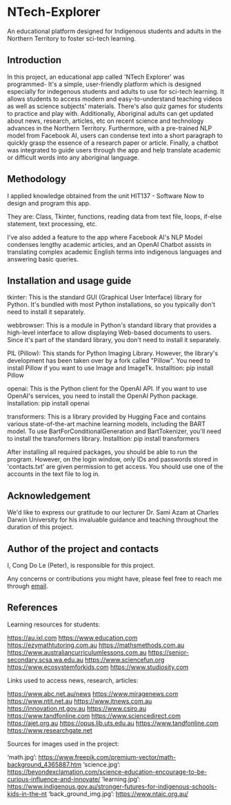 # NTech-Explorer
An educational platform designed for Indigenous students and adults in the Northern Territory to foster sci-tech learning.

## Introduction
In this project, an educational app called 'NTech Explorer' was programmed- It's a simple, user-friendly platform which is designed especially for indegenous students and adults to use for sci-tech learning. It allows students to access modern and easy-to-understand teaching videos as well as science subjects' materials. There's also quiz games for students to practice and play with. Additionally, Aboriginal adults can get updated about news, research, articles, etc on recent science and technology advances in the Northern Territory. Furthermore, with a pre-trained NLP model from Facebook AI, users can condense text into a short paragraph to quickly grasp the essence of a research paper or article. Finally, a chatbot was integrated to guide users through the app and help translate academic or difficult words into any aboriginal language.

## Methodology
I applied knowledge obtained from the unit HIT137 - Software Now to design and program this app.

They are: Class, Tkinter, functions, reading data from text file, loops, if-else statement, text processing, etc.

I've also added a feature to the app where Facebook AI's NLP Model condenses lengthy academic articles, and an OpenAI Chatbot assists in translating complex academic English terms into indigenous languages and answering basic queries.

## Installation and usage guide
tkinter: This is the standard GUI (Graphical User Interface) library for Python. It's bundled with most Python installations, so you typically don't need to install it separately.

webbrowser: This is a module in Python's standard library that provides a high-level interface to allow displaying Web-based documents to users. Since it's part of the standard library, you don't need to install it separately.

PIL (Pillow): This stands for Python Imaging Library. However, the library's development has been taken over by a fork called "Pillow".
You need to install Pillow if you want to use Image and ImageTk. Installtion: pip install Pillow

openai: This is the Python client for the OpenAI API. If you want to use OpenAI's services, you need to install the OpenAI Python package. Installation: pip install openai

transformers: This is a library provided by Hugging Face and contains various state-of-the-art machine learning models, including the BART model. To use BartForConditionalGeneration and BartTokenizer, you'll need to install the transformers library. Installtion: pip install transformers

After installing all required packages, you should be able to run the program. However, on the login window, only IDs and passwords stored in 'contacts.txt' are given permission to get access. You should use one of the accounts in the text file to log in.

## Acknowledgement
We'd like to express our gratitude to our lecturer Dr. Sami Azam at Charles Darwin University for his invaluable guidance and teaching throughout the duration of this project.

## Author of the project and contacts
I, Cong Do Le (Peter), is responsible for this project.

Any concerns or contributions you might have, please feel free to reach me through [email](lecongdoo3@gmail.com).

## References
Learning resources for students:

https://au.ixl.com
https://www.education.com
https://ezymathtutoring.com.au
https://mathsmethods.com.au
https://www.australiancurriculumlessons.com.au
https://senior-secondary.scsa.wa.edu.au
https://www.sciencefun.org
https://www.ecosystemforkids.com
https://www.studiosity.com

Links used to access news, research, articles:

https://www.abc.net.au/news
https://www.miragenews.com
https://www.ntit.net.au
https://www.itnews.com.au
https://innovation.nt.gov.au
https://www.csiro.au
https://www.tandfonline.com
https://www.sciencedirect.com
https://ajet.org.au
https://opus.lib.uts.edu.au
https://www.tandfonline.com
https://www.researchgate.net

Sources for images used in the project:

‘math.jpg’: https://www.freepik.com/premium-vector/math-background_4365887.htm
‘science.jpg’: https://beyondexclamation.com/science-education-encourage-to-be-curious-influence-and-innovate/
‘learning.jpg’: https://www.indigenous.gov.au/stronger-futures-for-indigenous-schools-kids-in-the-nt
‘back_ground_img.jpg’: https://www.ntaic.org.au/
